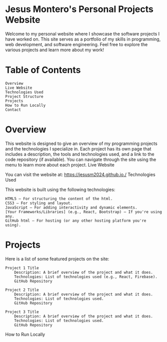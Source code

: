 # Jesus Montero's Personal Projects Website

Welcome to my personal website where I showcase the software projects I have worked on. This site serves as a portfolio of my skills in programming, web development, and software engineering. Feel free to explore the various projects and learn more about my work!

# Table of Contents

    Overview
    Live Website
    Technologies Used
    Project Structure
    Projects
    How to Run Locally
    Contact

# Overview

This website is designed to give an overview of my programming projects and the technologies I specialize in. Each project has its own page that includes a description, the tools and technologies used, and a link to the code repository (if available). You can navigate through the site using the menu to learn more about each project.
Live Website

You can visit the website at: https://jesusm2024.github.io./
Technologies Used

This website is built using the following technologies:

    HTML5 – For structuring the content of the html.
    CSS3 – For styling and layout.
    JavaScript – For adding interactivity and dynamic elements.
    [Your Frameworks/Libraries] (e.g., React, Bootstrap) – If you're using any.
    GitHub html – For hosting (or any other hosting platform you're using).

# Projects

Here is a list of some featured projects on the site:

    Project 1 Title
        Description: A brief overview of the project and what it does.
        Technologies: List of technologies used (e.g., React, Firebase).
        GitHub Repository

    Project 2 Title
        Description: A brief overview of the project and what it does.
        Technologies: List of technologies used.
        GitHub Repository

    Project 3 Title
        Description: A brief overview of the project and what it does.
        Technologies: List of technologies used.
        GitHub Repository

How to Run Locally